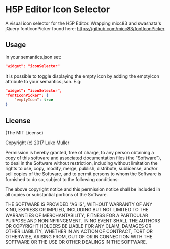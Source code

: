 H5P Editor Icon Selector
==========

A visual icon selector for the H5P Editor. Wrapping micc83 and swashata's jQuery
fontIconPicker found here: https://github.com/micc83/fontIconPicker

## Usage

In your semantics.json set:
```json
"widget": "iconSelector"
```
It is possible to toggle displaying the empty icon by adding the emptyIcon attribute to your semantics.json. E.g:
```json
"widget": "iconSelector",
"fontIconPicker": {
	"emptyIcon": true
}
```

## License

(The MIT License)

Copyright (c) 2017 Luke Muller

Permission is hereby granted, free of charge, to any person obtaining a copy of this software and associated documentation files (the "Software"), to deal in the Software without restriction, including without limitation the rights to use, copy, modify, merge, publish, distribute, sublicense, and/or sell copies of the Software, and to permit persons to whom the Software is furnished to do so, subject to the following conditions:

The above copyright notice and this permission notice shall be included in all copies or substantial portions of the Software.

THE SOFTWARE IS PROVIDED "AS IS", WITHOUT WARRANTY OF ANY KIND, EXPRESS OR IMPLIED, INCLUDING BUT NOT LIMITED TO THE WARRANTIES OF MERCHANTABILITY, FITNESS FOR A PARTICULAR PURPOSE AND NONINFRINGEMENT. IN NO EVENT SHALL THE AUTHORS OR COPYRIGHT HOLDERS BE LIABLE FOR ANY CLAIM, DAMAGES OR OTHER LIABILITY, WHETHER IN AN ACTION OF CONTRACT, TORT OR OTHERWISE, ARISING FROM, OUT OF OR IN CONNECTION WITH THE SOFTWARE OR THE USE OR OTHER DEALINGS IN THE SOFTWARE.